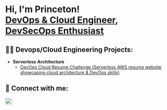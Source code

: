 <h1>Hi, I'm Princeton! <br/><a href="https://github.com/Princeton45">DevOps & Cloud Engineer</a>, <a href="https://www.linkedin.com/in/princetona/">DevSecOps Enthusiast</a>

<h2>👨‍💻 Devops/Cloud Engineering Projects:</h2>

- <b>Serverless Architecture</b>
  - [DevOps Cloud Resume Challenge (Serverless AWS resume website showcasing cloud architecture & DevOps skills)](https://github.com/Princeton45/DevOps-Cloud-Resume-Challenge)
  
<h2> 🤳 Connect with me:</h2>

[<img align="left" alt="Princeton Abdulsalam | LinkedIn" width="22px" src="https://cdn.jsdelivr.net/npm/simple-icons@v3/icons/linkedin.svg" />][linkedin]

[linkedin]: https://www.linkedin.com/in/princetona/
